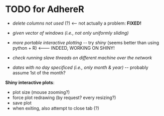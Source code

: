 # TODO for AdhereR

  - *delete columns not used* (?) <-- not actually a problem: **FIXED!**
  
  - *given vector of windows (i.e., not only uniformly sliding)*
  
  - *more portable interactive plotting* -- try *shiny* (seems better than using python + R)  <--- INDEED, WORKING ON SHINY!
  
  - *check running slave threads on different machine over the network*
  
  - *dates with no day specificed (i.e., only month & year)* -- probably assume 1st of the month?
  
**Shiny interactive plots**:

  - plot size (mouse zooming?)
  - force plot redrawing (by request? every resizing?)
  - save plot
  - when exiting, also attempt to close tab (?)
  
  
  